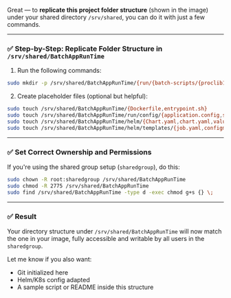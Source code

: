 Great — to **replicate this project folder structure** (shown in the image) under your shared directory `/srv/shared`, you can do it with just a few commands.

---

### ✅ Step-by-Step: Replicate Folder Structure in `/srv/shared/BatchAppRunTime`

1. Run the following commands:

```bash
sudo mkdir -p /srv/shared/BatchAppRunTime/{run/{batch-scripts/{proclib1,proclib2,etc},bin/{bash/zos_declarations},config,data-files,log-files/{where/b,y,etc},temp-files},helm/templates,scripts,tbd}
```

2. Create placeholder files (optional but helpful):

```bash
sudo touch /srv/shared/BatchAppRunTime/{Dockerfile,entrypoint.sh}
sudo touch /srv/shared/BatchAppRunTime/run/config/{application.config,setenv.sh}
sudo touch /srv/shared/BatchAppRunTime/helm/{Chart.yaml,chart.yaml,values.yaml}
sudo touch /srv/shared/BatchAppRunTime/helm/templates/{job.yaml,configmap.yaml,secret.yaml,serviceaccount.yaml}
```

---

### ✅ Set Correct Ownership and Permissions

If you're using the shared group setup (`sharedgroup`), do this:

```bash
sudo chown -R root:sharedgroup /srv/shared/BatchAppRunTime
sudo chmod -R 2775 /srv/shared/BatchAppRunTime
sudo find /srv/shared/BatchAppRunTime -type d -exec chmod g+s {} \;
```

---

### ✅ Result

Your directory structure under `/srv/shared/BatchAppRunTime` will now match the one in your image, fully accessible and writable by all users in the `sharedgroup`.

Let me know if you also want:

* Git initialized here
* Helm/K8s config adapted
* A sample script or README inside this structure
